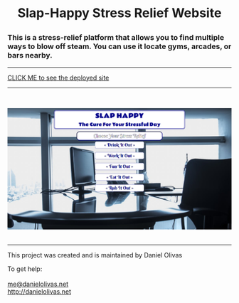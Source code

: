 #

<h1>
<p align="center">
Slap-Happy Stress Relief Website
</p>
</h1>

### This is a stress-relief platform that allows you to find multiple ways to blow off steam.  You can use it locate gyms, arcades, or bars nearby.  

---
[CLICK ME to see the deployed site](http://slap-happy.me/)
<br>

---
<br>

![Slap Happy website screen cap](./slap.png)
<br><br>

---

This project was created and is maintained by Daniel Olivas

To get help:<br><br>
me@danielolivas.net<br>
http://danielolivas.net
